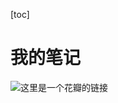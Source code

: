 [toc]
# 我的笔记
![这里是一个花瓣的链接](http://img.hb.aicdn.com/2f980238180b6c1614937f1aa9fd7c0fa0776670f62e-A6OerU_fw658)